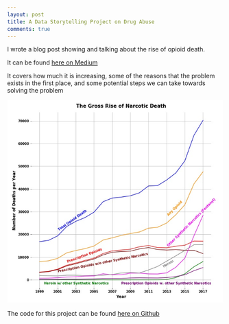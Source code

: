 ```yaml
---
layout: post
title: A Data Storytelling Project on Drug Abuse
comments: true
---
```


I wrote a blog post showing and talking about the rise of opioid death. 

It can be found [here on Medium](https://medium.com/@ethan.skamarock/will-there-ever-be-change-to-this-epidemic-3c4ae69a30ba/ "Medium Blog Post")

It covers how much it is increasing, some of the reasons that the problem exists in the first place, 
and some potential steps we can take towards solving the problem

![Gross Rise](https://github.com/Phatdeluxe/Phatdeluxe.github.io/blob/master/img/Graph.jpg)

The code for this project can be found [here on Github](https://github.com/Phatdeluxe/Portfolio-Projects/blob/master/Portfolio_project_OD_deaths.ipynb/ "Github OD Death Project")

